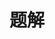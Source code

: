 ---
title: 题解
description: 一些做过的好题
image: cover.jpg

# Badge style
style:
    background: "#10a746"
    color: "#fff"
---